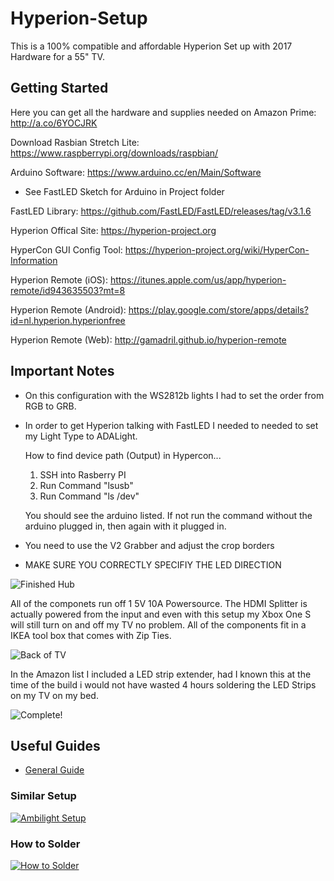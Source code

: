 # Hyperion-Setup
This is a 100% compatible and affordable Hyperion Set up with 2017 Hardware for a 55" TV.

## Getting Started

Here you can get all the hardware and supplies needed on Amazon Prime: 
http://a.co/6YOCJRK

Download Rasbian Stretch Lite: 
https://www.raspberrypi.org/downloads/raspbian/

Arduino Software: 
https://www.arduino.cc/en/Main/Software
- See FastLED Sketch for Arduino in Project folder

FastLED Library:
https://github.com/FastLED/FastLED/releases/tag/v3.1.6

Hyperion Offical Site: 
https://hyperion-project.org

HyperCon GUI Config Tool: 
https://hyperion-project.org/wiki/HyperCon-Information

Hyperion Remote (iOS):
https://itunes.apple.com/us/app/hyperion-remote/id943635503?mt=8

Hyperion Remote (Android):
https://play.google.com/store/apps/details?id=nl.hyperion.hyperionfree

Hyperion Remote (Web):
http://gamadril.github.io/hyperion-remote

## Important Notes
- On this configuration with the WS2812b lights I had to set the order from RGB to GRB.

- In order to get Hyperion talking with FastLED I needed to needed to set my Light Type to ADALight.

  How to find device path (Output) in Hypercon...
  
  1. SSH into Rasberry PI
  2. Run Command "lsusb"
  3. Run Command "ls /dev"
  
  You should see the arduino listed. If not run the command without the arduino plugged in, then again with it plugged in.
  
- You need to use the V2 Grabber and adjust the crop borders

- MAKE SURE YOU CORRECTLY SPECIFIY THE LED DIRECTION


![Finished Hub](https://i.imgur.com/hko62Wp.jpg)

All of the componets run off 1 5V 10A Powersource. The HDMI Splitter is actually powered from the input and even with this setup my Xbox One S will still turn on and off my TV no problem. All of the components fit in a IKEA tool box that comes with Zip Ties.

![Back of TV](https://i.imgur.com/M15SLg8.jpg)

In the Amazon list I included a LED strip extender, had I known this at the time of the build i would not have wasted 4 hours soldering the LED Strips on my TV on my bed. 

![Complete!](https://i.imgur.com/cyucgzg.jpg)

## Useful Guides

- [General Guide](https://hyperion-project.org/threads/diy-amblight-project-guide-hyperion-ws2801-ws2812b-apa102.8/)

### Similar Setup

[![Ambilight Setup](https://img.youtube.com/vi/JvcR2td1Cso/0.jpg)](https://www.youtube.com/watch?v=JvcR2td1Cso)

### How to Solder

[![How to Solder](https://img.youtube.com/vi/VxMV6wGS3NY/0.jpg)](https://www.youtube.com/watch?v=VxMV6wGS3NY)

